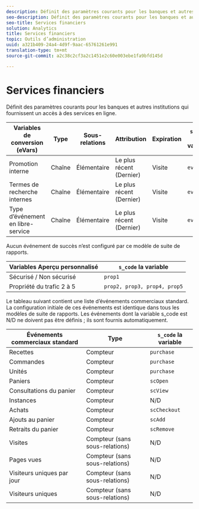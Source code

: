```yaml
---
description: Définit des paramètres courants pour les banques et autres institutions qui fournissent un accès à des services en ligne.
seo-description: Définit des paramètres courants pour les banques et autres institutions qui fournissent un accès à des services en ligne.
seo-title: Services financiers
solution: Analytics
title: Services financiers
topic: Outils d’administration
uuid: a321b409-24a4-4d9f-9aac-65761261e991
translation-type: tm+mt
source-git-commit: a2c38c2cf3a2c1451e2c60e003ebe1fa9bfd145d

---
```



# Services financiers

Définit des paramètres courants pour les banques et autres institutions qui fournissent un accès à des services en ligne.

| Variables de conversion (eVars) | Type | Sous-relations | Attribution | Expiration | `s_code` la variable |
|---|---|---|---|---|---|
| Promotion interne | Chaîne | Élémentaire | Le plus récent (Dernier) | Visite | `evar1` |
| Termes de recherche internes | Chaîne | Élémentaire | Le plus récent (Dernier) | Visite | `evar2` |
| Type d’événement en libre-service | Chaîne | Élémentaire | Le plus récent (Dernier) | Visite | `evar3` |

Aucun événement de succès n’est configuré par ce modèle de suite de rapports.

| Variables Aperçu personnalisé | `s_code` la variable |
|---|---|
| Sécurisé / Non sécurisé | `prop1` |
| Propriété du trafic 2 à 5 | `prop2, prop3, prop4, prop5` |

Le tableau suivant contient une liste d’événements commerciaux standard. La configuration initiale de ces événements est identique dans tous les modèles de suite de rapports. Les événements dont la variable s_code est N/D ne doivent pas être définis ; ils sont fournis automatiquement.

| Événements commerciaux standard | Type | `s_code` la variable |
|---|---|---|
| Recettes | Compteur | `purchase` |
| Commandes | Compteur | `purchase` |
| Unités | Compteur | `purchase` |
| Paniers | Compteur | `scOpen` |
| Consultations du panier | Compteur | `scView` |
| Instances | Compteur | N/D |
| Achats | Compteur | `scCheckout` |
| Ajouts au panier | Compteur | `scAdd` |
| Retraits du panier | Compteur | `scRemove` |
| Visites | Compteur (sans sous-relations) | N/D |
| Pages vues | Compteur (sans sous-relations) | N/D |
| Visiteurs uniques par jour | Compteur (sans sous-relations) | N/D |
| Visiteurs uniques | Compteur (sans sous-relations) | N/D |

